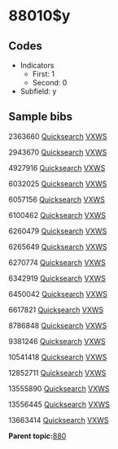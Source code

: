 # 88010$y

## Codes

-   Indicators
    -   First: 1
    -   Second: 0
-   Subfield: y

## Sample bibs

2363660 [Quicksearch](https://search.library.yale.edu/catalog/2363660) [VXWS](http://prodorbis.library.yale.edu:7014/vxws/GetHoldingsService?bibId=2363660)

2943670 [Quicksearch](https://search.library.yale.edu/catalog/2943670) [VXWS](http://prodorbis.library.yale.edu:7014/vxws/GetHoldingsService?bibId=2943670)

4927916 [Quicksearch](https://search.library.yale.edu/catalog/4927916) [VXWS](http://prodorbis.library.yale.edu:7014/vxws/GetHoldingsService?bibId=4927916)

6032025 [Quicksearch](https://search.library.yale.edu/catalog/6032025) [VXWS](http://prodorbis.library.yale.edu:7014/vxws/GetHoldingsService?bibId=6032025)

6057156 [Quicksearch](https://search.library.yale.edu/catalog/6057156) [VXWS](http://prodorbis.library.yale.edu:7014/vxws/GetHoldingsService?bibId=6057156)

6100462 [Quicksearch](https://search.library.yale.edu/catalog/6100462) [VXWS](http://prodorbis.library.yale.edu:7014/vxws/GetHoldingsService?bibId=6100462)

6260479 [Quicksearch](https://search.library.yale.edu/catalog/6260479) [VXWS](http://prodorbis.library.yale.edu:7014/vxws/GetHoldingsService?bibId=6260479)

6265649 [Quicksearch](https://search.library.yale.edu/catalog/6265649) [VXWS](http://prodorbis.library.yale.edu:7014/vxws/GetHoldingsService?bibId=6265649)

6270774 [Quicksearch](https://search.library.yale.edu/catalog/6270774) [VXWS](http://prodorbis.library.yale.edu:7014/vxws/GetHoldingsService?bibId=6270774)

6342919 [Quicksearch](https://search.library.yale.edu/catalog/6342919) [VXWS](http://prodorbis.library.yale.edu:7014/vxws/GetHoldingsService?bibId=6342919)

6450042 [Quicksearch](https://search.library.yale.edu/catalog/6450042) [VXWS](http://prodorbis.library.yale.edu:7014/vxws/GetHoldingsService?bibId=6450042)

6617821 [Quicksearch](https://search.library.yale.edu/catalog/6617821) [VXWS](http://prodorbis.library.yale.edu:7014/vxws/GetHoldingsService?bibId=6617821)

8786848 [Quicksearch](https://search.library.yale.edu/catalog/8786848) [VXWS](http://prodorbis.library.yale.edu:7014/vxws/GetHoldingsService?bibId=8786848)

9381246 [Quicksearch](https://search.library.yale.edu/catalog/9381246) [VXWS](http://prodorbis.library.yale.edu:7014/vxws/GetHoldingsService?bibId=9381246)

10541418 [Quicksearch](https://search.library.yale.edu/catalog/10541418) [VXWS](http://prodorbis.library.yale.edu:7014/vxws/GetHoldingsService?bibId=10541418)

12852711 [Quicksearch](https://search.library.yale.edu/catalog/12852711) [VXWS](http://prodorbis.library.yale.edu:7014/vxws/GetHoldingsService?bibId=12852711)

13555890 [Quicksearch](https://search.library.yale.edu/catalog/13555890) [VXWS](http://prodorbis.library.yale.edu:7014/vxws/GetHoldingsService?bibId=13555890)

13556445 [Quicksearch](https://search.library.yale.edu/catalog/13556445) [VXWS](http://prodorbis.library.yale.edu:7014/vxws/GetHoldingsService?bibId=13556445)

13663414 [Quicksearch](https://search.library.yale.edu/catalog/13663414) [VXWS](http://prodorbis.library.yale.edu:7014/vxws/GetHoldingsService?bibId=13663414)

**Parent topic:**[880](../../tags/880/880.md)

